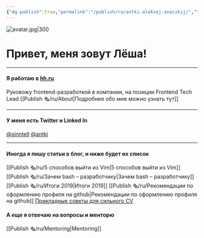 ```yaml
---
{"dg-publish":true,"permalink":"/publish/ru/antki-aleksej-anaczkij/","tags":["site","x/index","gardenEntry"]}
---
```


![avatar.jpg|300](/img/user/Publish%20%F0%9F%97%9E/attachments/avatar.jpg)
# Привет, меня зовут Лёша!
- - -

#### Я работаю в [hh.ru](HTTPS://hh.ru)

Руковожу frontend-разработкой в компании, на позиции Frontend Tech Lead
[[Publish 🗞/ru/About\|Подробнее обо мне можно узнать тут]]

---

#### У меня есть Twitter и Linked In

[@sinntell](https://twitter.com/sinntell)
[@antki](https://linkedin.com/in/antki)

---

#### Иногда я пишу статьи в блог, и ниже будет их список
[[Publish 🗞/ru/5 способов выйти из Vim\|5 способов выйти из Vim]] 
[[Publish 🗞/ru/Зачем bash – разработчику\|Зачем bash – разработчику]] 
[[Publish 🗞/ru/Итоги 2019\|Итоги 2019]] 
[[Publish 🗞/ru/Рекомендации по оформлению профиля на github\|Рекомендации по оформлению профиля на github]]
[Прикладные советы для сильного CV](https://habr.com/ru/company/hh/blog/710446/)


#### А еще я отвечаю на вопросы и менторю
[[Publish 🗞/ru/Mentoring\|Mentoring]]